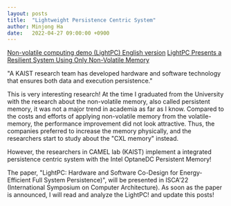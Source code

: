 ```yaml
---
layout: posts
title:  "Lightweight Persistence Centric System"
author: Minjong Ha
date:   2022-04-27 09:00:00 +0900
---
```


[Non-volatile computing demo (LightPC) English version](https://www.youtube.com/watch?v=HzYe_xooOKk&feature=emb_title)
[LightPC Presents a Resilient System Using Only Non-Volatile Memory](https://news.kaist.ac.kr/newsen/html/news/?GotoPage=1&list_e_date=&list_s_date=&mng_no=20111&mode=V&skey=&sval=)

"A KAIST research team has developed hardware and software technology that ensures both data and execution persistence."

This is very interesting research!
At the time I graduated from the University with the research about the non-volatile memory, also called persistent memory, it was not a major trend in academia as far as I know.
Compared to the costs and efforts of applying non-volatile memory from the volatile-memory, the performance improvement did not look attractive.
Thus, the companies preferred to increase the memory physically, and the researchers start to study about the "CXL memory" instead.

However, the researchers in CAMEL lab (KAIST) implement a integrated persistence centric system with the Intel OptaneDC Persistent Memory!

The paper, "LightPC: Hardware and Software Co-Design for Energy-Efficient Full System Persistence)", will be presented in ISCA'22 (International Symposium on Computer Architecture).
As soon as the paper is announced, I will read and analyze the LightPC! and update this posts!
